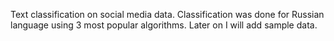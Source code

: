 Text classification on social media data. Classification was done for Russian language using 3 most popular algorithms.
Later on I will add sample data.
